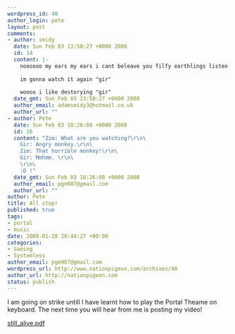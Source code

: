 ```yaml
--- 
wordpress_id: 48
author_login: pete
layout: post
comments: 
- author: smidy
  date: Sun Feb 03 13:50:27 +0000 2008
  id: 14
  content: |-
    noooooo my ears my ears i cant beleave you filfy earthlings listen to such nosence  "in zim voice" 
    
    im gonna watch it again "gir"
    
    woooo i like destorying "gir"
  date_gmt: Sun Feb 03 13:50:27 +0000 2008
  author_email: adamsmidy3@hotmail.co.uk
  author_url: ""
- author: Pete
  date: Sun Feb 03 18:26:08 +0000 2008
  id: 16
  content: "Zim: What are you watching?\r\n\
    Gir: Angry monkey.\r\n\
    Zim: That horrible monkey!\r\n\
    Gir: Mmhmm. \r\n\
    \r\n\
    :D !"
  date_gmt: Sun Feb 03 18:26:08 +0000 2008
  author_email: pgm987@gmail.com
  author_url: ""
author: Pete
title: All stop!
published: true
tags: 
- portal
- music
date: 2008-01-28 20:44:27 +00:00
categories: 
- Gaming
- Systemless
author_email: pgm987@gmail.com
wordpress_url: http://www.nationpigeon.com/archives/48
author_url: http://nationpigeon.com
status: publish
---
```

I am going on strike untill I have learnt how to play the Portal Theame on keyboard.  The next time you will hear from me is posting my video!

<a href="http://www.nationpigeon.com/wordpress/wp-content/uploads/2008/01/still_alive.pdf" title="still_alive.pdf">still_alive.pdf</a>
